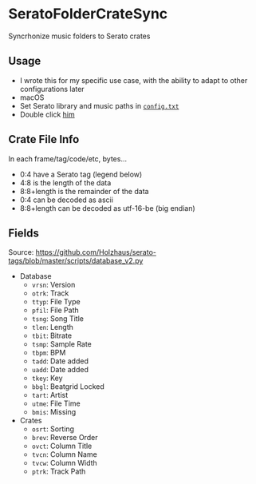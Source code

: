 # SeratoFolderCrateSync

Syncrhonize music folders to Serato crates

## Usage

- I wrote this for my specific use case, with the ability to adapt to other configurations later
- macOS
- Set Serato library and music paths in [`config.txt`](config.txt)
- Double click [him](SeratoCrateFolderSync.command)

## Crate File Info

In each frame/tag/code/etc, bytes...

- 0:4 have a Serato tag (legend below)
- 4:8 is the length of the data
- 8:8+length is the remainder of the data
- 0:4 can be decoded as ascii
- 8:8+length can be decoded as utf-16-be (big endian)

## Fields

Source: https://github.com/Holzhaus/serato-tags/blob/master/scripts/database_v2.py

- Database
  - `vrsn`: Version
  - `otrk`: Track
  - `ttyp`: File Type
  - `pfil`: File Path
  - `tsng`: Song Title
  - `tlen`: Length
  - `tbit`: Bitrate
  - `tsmp`: Sample Rate
  - `tbpm`: BPM
  - `tadd`: Date added
  - `uadd`: Date added
  - `tkey`: Key
  - `bbgl`: Beatgrid Locked
  - `tart`: Artist
  - `utme`: File Time
  - `bmis`: Missing
- Crates
  - `osrt`: Sorting
  - `brev`: Reverse Order
  - `ovct`: Column Title
  - `tvcn`: Column Name
  - `tvcw`: Column Width
  - `ptrk`: Track Path

